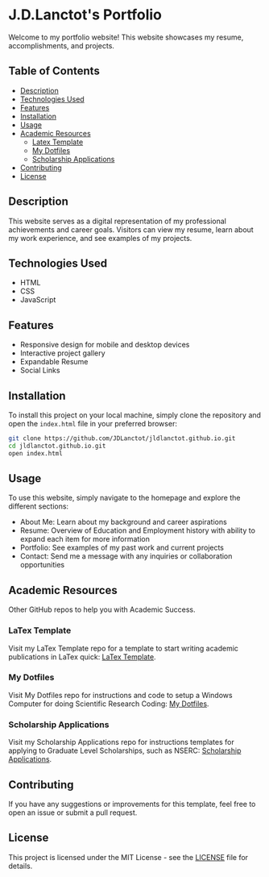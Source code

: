 # J.D.Lanctot's Portfolio

Welcome to my portfolio website! This website showcases my resume, accomplishments, and projects.

## Table of Contents

- [Description](#description)
- [Technologies Used](#technologies-used)
- [Features](#features)
- [Installation](#installation)
- [Usage](#usage)
- [Academic Resources](#academic-resources)
	- [Latex Template](#latex-template)
	- [My Dotfiles](#my-dotfiles)
	- [Scholarship Applications](#scholarship-applications)
- [Contributing](#contributing)
- [License](#license)

## Description

This website serves as a digital representation of my professional achievements and career goals. Visitors can view my resume, learn about my work experience, and see examples of my projects.

## Technologies Used

- HTML
- CSS
- JavaScript

## Features

- Responsive design for mobile and desktop devices
- Interactive project gallery
- Expandable Resume
- Social Links

## Installation

To install this project on your local machine, simply clone the repository and open the `index.html` file in your preferred browser:

```sh
git clone https://github.com/JDLanctot/jldlanctot.github.io.git
cd jldlanctot.github.io.git
open index.html
```

## Usage
To use this website, simply navigate to the homepage and explore the different sections:

- About Me: Learn about my background and career aspirations
- Resume: Overview of Education and Employment history with ability to expand each item for more information
- Portfolio: See examples of my past work and current projects
- Contact: Send me a message with any inquiries or collaboration opportunities

## Academic Resources
Other GitHub repos to help you with Academic Success.

### LaTex Template
Visit my LaTex Template repo for a template to start writing academic publications in LaTex quick: [LaTex Template](https://github.com/JDLanctot/latex_template).

### My Dotfiles
Visit My Dotfiles repo for instructions and code to setup a Windows Computer for doing Scientific Research Coding: [My Dotfiles](https://github.com/JDLanctot/dotfiles).

### Scholarship Applications
Visit my Scholarship Applications repo for instructions templates for applying to Graduate Level Scholarships, such as NSERC: [Scholarship Applications](https://github.com/JDLanctot/Scholarship-Applications).

## Contributing

If you have any suggestions or improvements for this template, feel free to open an issue or submit a pull request.

## License

This project is licensed under the MIT License - see the [LICENSE](LICENSE.md) file for details.
